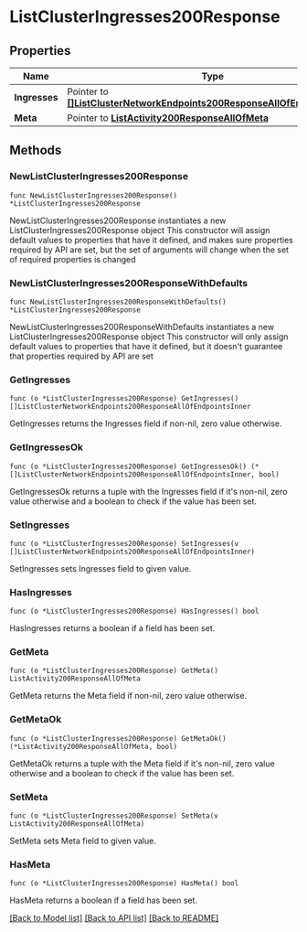 # ListClusterIngresses200Response

## Properties

Name | Type | Description | Notes
------------ | ------------- | ------------- | -------------
**Ingresses** | Pointer to [**[]ListClusterNetworkEndpoints200ResponseAllOfEndpointsInner**](ListClusterNetworkEndpoints200ResponseAllOfEndpointsInner.md) |  | [optional] 
**Meta** | Pointer to [**ListActivity200ResponseAllOfMeta**](ListActivity200ResponseAllOfMeta.md) |  | [optional] 

## Methods

### NewListClusterIngresses200Response

`func NewListClusterIngresses200Response() *ListClusterIngresses200Response`

NewListClusterIngresses200Response instantiates a new ListClusterIngresses200Response object
This constructor will assign default values to properties that have it defined,
and makes sure properties required by API are set, but the set of arguments
will change when the set of required properties is changed

### NewListClusterIngresses200ResponseWithDefaults

`func NewListClusterIngresses200ResponseWithDefaults() *ListClusterIngresses200Response`

NewListClusterIngresses200ResponseWithDefaults instantiates a new ListClusterIngresses200Response object
This constructor will only assign default values to properties that have it defined,
but it doesn't guarantee that properties required by API are set

### GetIngresses

`func (o *ListClusterIngresses200Response) GetIngresses() []ListClusterNetworkEndpoints200ResponseAllOfEndpointsInner`

GetIngresses returns the Ingresses field if non-nil, zero value otherwise.

### GetIngressesOk

`func (o *ListClusterIngresses200Response) GetIngressesOk() (*[]ListClusterNetworkEndpoints200ResponseAllOfEndpointsInner, bool)`

GetIngressesOk returns a tuple with the Ingresses field if it's non-nil, zero value otherwise
and a boolean to check if the value has been set.

### SetIngresses

`func (o *ListClusterIngresses200Response) SetIngresses(v []ListClusterNetworkEndpoints200ResponseAllOfEndpointsInner)`

SetIngresses sets Ingresses field to given value.

### HasIngresses

`func (o *ListClusterIngresses200Response) HasIngresses() bool`

HasIngresses returns a boolean if a field has been set.

### GetMeta

`func (o *ListClusterIngresses200Response) GetMeta() ListActivity200ResponseAllOfMeta`

GetMeta returns the Meta field if non-nil, zero value otherwise.

### GetMetaOk

`func (o *ListClusterIngresses200Response) GetMetaOk() (*ListActivity200ResponseAllOfMeta, bool)`

GetMetaOk returns a tuple with the Meta field if it's non-nil, zero value otherwise
and a boolean to check if the value has been set.

### SetMeta

`func (o *ListClusterIngresses200Response) SetMeta(v ListActivity200ResponseAllOfMeta)`

SetMeta sets Meta field to given value.

### HasMeta

`func (o *ListClusterIngresses200Response) HasMeta() bool`

HasMeta returns a boolean if a field has been set.


[[Back to Model list]](../README.md#documentation-for-models) [[Back to API list]](../README.md#documentation-for-api-endpoints) [[Back to README]](../README.md)


